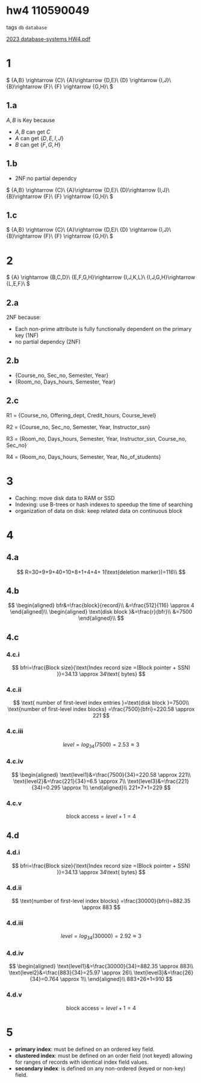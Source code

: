 # hw4 110590049

tags `db` `database`

[2023 database-systems HW4.pdf](../../assets/pdf/database_systemsHW4.pdf)

# 1
$
\{A,B\} \rightarrow \{C\}\\
\{A\}\rightarrow \{D,E\}\\
\{D\} \rightarrow \{I,J\}\\
\{B\}\rightarrow \{F\}\\
\{F\} \rightarrow \{G,H\}\\
$
## 1.a
$A,B$ is Key because
* $A,B$ can get $C$
* $A$ can get $\{D,E,I,J\}$
* $B$ can get $\{F,G,H\}$

## 1.b
* 2NF:no partial dependcy

$
\{A,B\} \rightarrow \{C\}\\
\{A\}\rightarrow \{D,E\}\\
\{D\}\rightarrow \{I,J\}\\
\{B\}\rightarrow \{F\}\\
\{F\} \rightarrow \{G,H\}\\
$

## 1.c
$
\{A,B\} \rightarrow \{C\}\\
\{A\}\rightarrow \{D,E\}\\
\{D\} \rightarrow \{I,J\}\\
\{B\}\rightarrow \{F\}\\
\{F\} \rightarrow \{G,H\}\\
$

# 2
$
\{A\} \rightarrow \{B,C,D\}\\
\{E,F,G,H\}\rightarrow \{I,J,K,L\}\\
\{I,J,G,H\}\rightarrow \{L,E,F\}\\
$

## 2.a

2NF because:
* Each non-prime attribute is fully functionally dependent on the primary key (1NF)
* no partial dependcy (2NF)
## 2.b
* {Course_no, Sec_no, Semester, Year}
* {Room_no, Days_hours, Semester, Year}

## 2.c
R1 = {Course_no, Offering_dept, Credit_hours, Course_level}

R2 = {Course_no, Sec_no, Semester, Year, Instructor_ssn}

R3 = {Room_no, Days_hours, Semester, Year, Instructor_ssn, Course_no, Sec_no}

R4 = {Room_no, Days_hours, Semester, Year, No_of_students}


# 3
* Caching: move disk data to RAM or SSD
* Indexing: use B-trees or hash indexes to speedup the time of searching
* organization of data on disk: keep related data on continuous block
# 4
## 4.a
$$
R=30+9+9+40+10+8+1+4+4+ 1(\text{deletion marker})=116\\
$$
## 4.b
$$
\begin{aligned}
bfr&=\frac{block}{record}\\
&=\frac{512}{116} \approx 4
\end{aligned}\\
\begin{aligned}
\text{disk block }&=\frac{r}{bfr}\\
&=7500
\end{aligned}\\
$$
## 4.c
### 4.c.i
$$
bfri=\frac{Block size}{\text{Index record size =(Block pointer + SSN) }}=34.13 \approx 34\text{ bytes}
$$
### 4.c.ii

$$
\text{ number of first-level index entries }=\text{disk block }=7500\\
\text{number of first-level index blocks}
=\frac{7500}{bfri}=220.58
\approx 221
$$
### 4.c.iii
$$
level=log_{34}{(7500)}=2.53 \approx 3
$$
### 4.c.iv
$$
\begin{aligned}
\text{level1}&=\frac{7500}{34}=220.58 \approx 221\\
\text{level2}&=\frac{221}{34}=6.5 \approx 7\\
\text{level3}&=\frac{221}{34}=0.295 \approx 1\\
\end{aligned}\\
221+7+1=229
$$
### 4.c.v
$$
\text{block access}=level+1=4
$$
## 4.d
### 4.d.i
$$
bfri=\frac{Block size}{\text{Index record size =(Block pointer + SSN) }}=34.13 \approx 34\text{ bytes}
$$


### 4.d.ii
$$
\text{number of first-level index blocks}
=\frac{30000}{bfri}=882.35
\approx 883
$$
### 4.d.iii
$$
level=log_{34}{(30000)}=2.92 \approx 3
$$
### 4.d.iv
$$
\begin{aligned}
\text{level1}&=\frac{30000}{34}=882.35 \approx 883\\
\text{level2}&=\frac{883}{34}=25.97 \approx 26\\
\text{level3}&=\frac{26}{34}=0.764 \approx 1\\
\end{aligned}\\
883+26+1=910
$$
### 4.d.v
$$
\text{block access}=level+1=4
$$

# 5
* **primary index**: must be defined on an ordered key field.
* **clustered index**: must be defined on an order field (not keyed) allowing for ranges of records with identical index field values.
* **secondary index**: is defined on any non-ordered (keyed or non-key) field.
